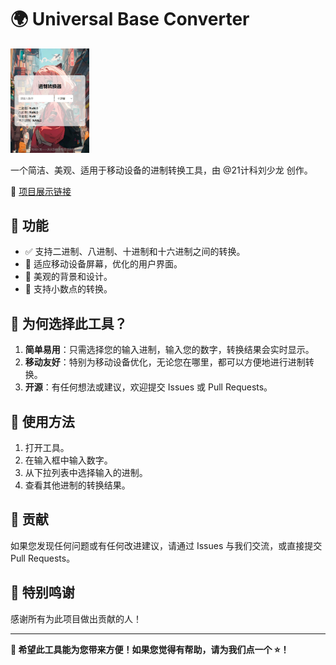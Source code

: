 # 🌍 Universal Base Converter

<img src="项目展示图片.png" alt="Cover Image" width="25%"> <!-- 您可以添加一个代表此项目的封面图片 -->


一个简洁、美观、适用于移动设备的进制转换工具，由 @21计科刘少龙 创作。

🔗 [项目展示链接](https://github.com/SLDragon-cx330/Universal-Base-Converter/进制转换.html)

## 🎯 功能

- ✅ 支持二进制、八进制、十进制和十六进制之间的转换。
- 📱 适应移动设备屏幕，优化的用户界面。
- 🎨 美观的背景和设计。
- 🔢 支持小数点的转换。

## 🤔 为何选择此工具？

1. **简单易用**：只需选择您的输入进制，输入您的数字，转换结果会实时显示。
2. **移动友好**：特别为移动设备优化，无论您在哪里，都可以方便地进行进制转换。
3. **开源**：有任何想法或建议，欢迎提交 Issues 或 Pull Requests。

## 🚀 使用方法

1. 打开工具。
2. 在输入框中输入数字。
3. 从下拉列表中选择输入的进制。
4. 查看其他进制的转换结果。

## 🤝 贡献

如果您发现任何问题或有任何改进建议，请通过 Issues 与我们交流，或直接提交 Pull Requests。

## 🙏 特别鸣谢

感谢所有为此项目做出贡献的人！

---

**🎉 希望此工具能为您带来方便！如果您觉得有帮助，请为我们点一个 ⭐️！**
